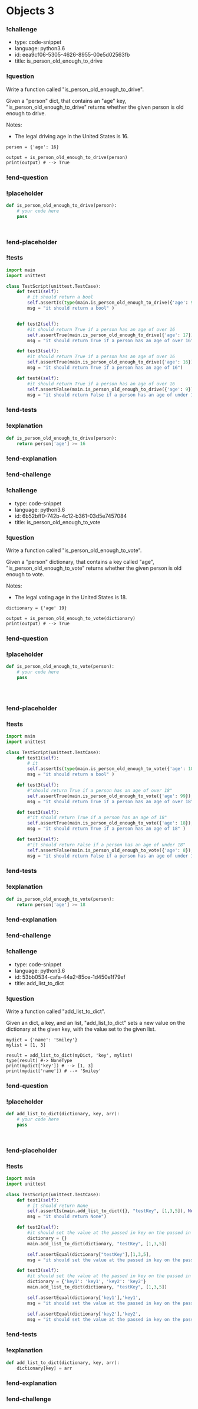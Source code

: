 # Objects 3

### !challenge

* type: code-snippet
* language: python3.6
* id: eea9cf06-5305-4626-8955-00e5d02563fb
* title: is_person_old_enough_to_drive

### !question

Write a function called "is_person_old_enough_to_drive".

Given a "person" dict, that contains an "age" key, "is_person_old_enough_to_drive" returns whether the given person is old enough to drive.

Notes:
* The legal driving age in the United States is 16.

```
person = {'age': 16}

output = is_person_old_enough_to_drive(person)
print(output) # --> True
```

### !end-question

### !placeholder

```python
def is_person_old_enough_to_drive(person):
    # your code here
    pass




```

### !end-placeholder

### !tests

```python
import main
import unittest

class TestScript(unittest.TestCase):
    def test1(self):
        # it should return a bool
        self.assertIs(type(main.is_person_old_enough_to_drive({'age': 99})), bool,
        msg = "it should return a bool" )


    def test2(self):
        #it should return True if a person has an age of over 16
        self.assertTrue(main.is_person_old_enough_to_drive({'age': 17}),
        msg = "it should return True if a person has an age of over 16")

    def test3(self):
        #it should return True if a person has an age of over 16
        self.assertTrue(main.is_person_old_enough_to_drive({'age': 16}),
        msg = "it should return True if a person has an age of 16")

    def test4(self):
        #it should return True if a person has an age of over 16
        self.assertFalse(main.is_person_old_enough_to_drive({'age': 9}),
        msg = "it should return False if a person has an age of under 16")

```

### !end-tests

### !explanation
```python
def is_person_old_enough_to_drive(person):
    return person['age'] >= 16
```
### !end-explanation

### !end-challenge

### !challenge

* type: code-snippet
* language: python3.6
* id: 6b52bff0-742b-4c12-b361-03d5e7457084
* title: is_person_old_enough_to_vote

### !question

Write a function called "is_person_old_enough_to_vote".

Given a "person" dictionary, that contains a key called "age", "is_person_old_enough_to_vote" returns whether the given person is old enough to vote.

Notes:
* The legal voting age in the United States is 18.

```
dictionary = {'age' 19}

output = is_person_old_enough_to_vote(dictionary)
print(output) # --> True
```

### !end-question

### !placeholder

```python
def is_person_old_enough_to_vote(person):
    # your code here
    pass





```

### !end-placeholder

### !tests

```python
import main
import unittest

class TestScript(unittest.TestCase):
    def test1(self):
        # it
        self.assertIs(type(main.is_person_old_enough_to_vote({'age': 18})), bool,
        msg = "it should return a bool" )

    def test3(self):
        #"should return True if a person has an age of over 18"
        self.assertTrue(main.is_person_old_enough_to_vote({'age': 99}),
        msg = "it should return True if a person has an age of over 18" )

    def test3(self):
        #"it should return True if a person has an age of 18"
        self.assertTrue(main.is_person_old_enough_to_vote({'age': 18}),
        msg = "it should return True if a person has an age of 18" )

    def test3(self):
        #"it should return False if a person has an age of under 18"
        self.assertFalse(main.is_person_old_enough_to_vote({'age': 8}),
        msg = "it should return False if a person has an age of under 18" )

```

### !end-tests

### !explanation
```python
def is_person_old_enough_to_vote(person):
    return person['age'] >= 18
```
### !end-explanation

### !end-challenge

### !challenge

* type: code-snippet
* language: python3.6
* id: 53bb0534-cafa-44a2-85ce-1d450e1f79ef
* title: add_list_to_dict

### !question

Write a function called "add_list_to_dict".

Given an dict, a key, and an list, "add_list_to_dict" sets a new value on the dictionary at the given key, with the value set to the given list.

```
mydict = {'name': 'Smiley'}
mylist = [1, 3]

result = add_list_to_dict(myDict, 'key', mylist)
type(result) #-> NoneType
print(mydict['key']) # --> [1, 3]
print(mydict['name']) # --> 'Smiley'
```

### !end-question

### !placeholder

```python
def add_list_to_dict(dictionary, key, arr):
    # your code here
    pass




```

### !end-placeholder

### !tests

```python
import main
import unittest

class TestScript(unittest.TestCase):
    def test1(self):
        # it should return None
        self.assertIs(main.add_list_to_dict({}, "testKey", [1,3,5]), None,
        msg = "it should return None")

    def test2(self):
        #it should set the value at the passed in key on the passed in dict to be the passed in array"
        dictionary = {}
        main.add_list_to_dict(dictionary, "testKey", [1,3,5])

        self.assertEqual(dictionary["testKey"],[1,3,5],
        msg = "it should set the value at the passed in key on the passed in dict to be the passed in array")

    def test3(self):
        #it should set the value at the passed in key on the passed in dict to be the passed in array and keep the other keys unchanged"
        dictionary = {'key1': 'key1', 'key2': 'key2'}
        main.add_list_to_dict(dictionary, "testKey", [1,3,5])

        self.assertEqual(dictionary['key1'],'key1',
        msg = "it should set the value at the passed in key on the passed in dict to be the passed in array and keep the other keys unchanged")

        self.assertEqual(dictionary['key2'],'key2',
        msg = "it should set the value at the passed in key on the passed in dict to be the passed in array and keep the other keys unchanged")

```

### !end-tests

### !explanation
```python
def add_list_to_dict(dictionary, key, arr):
    dictionary[key] = arr
```
### !end-explanation

### !end-challenge
